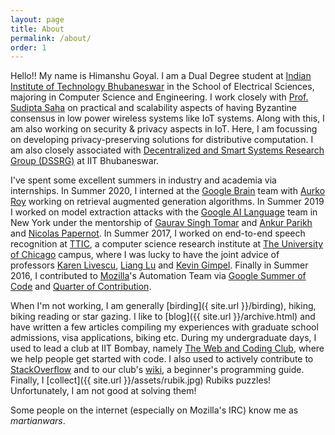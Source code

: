 ```yaml
---
layout: page
title: About
permalink: /about/
order: 1
---
```


Hello!! My name is Himanshu Goyal. I am a Dual Degree student at [Indian Institute of Technology Bhubaneswar](https://www.iitbbs.ac.in/) in the School of Electrical Sciences, majoring in Computer Science and Engineering. I work closely with [Prof. Sudipta Saha](https://www.iitbbs.ac.in/profile-print.php?furl=sudipta) on practical and scalability aspects of having Byzantine consensus in low power wireless systems like IoT systems. Along with this, I am also working on security & privacy aspects in IoT. Here, I am focussing on developing privacy-preserving solutions for distributive computation. I am also closely associated with [Decentralized and Smart Systems Research Group (DSSRG)](https://sites.google.com/iitbbs.ac.in/dssrg) at IIT Bhubaneswar.

<!-- I graduated with a Bachelors in Electrical Engineering at [IIT Bombay](http://iitb.ac.in) in 2018. I was a part of the [CSALT](https://www.cse.iitb.ac.in/~pjyothi/csalt/) group and was advised by [Prof. Preethi Jyothi](https://www.cse.iitb.ac.in/~pjyothi/), working on problems in language modeling and sentiment classification. -->

I've spent some excellent summers in industry and academia via internships. In Summer 2020, I interned at the [Google Brain](https://research.google/teams/brain) team with [Aurko Roy](https://sites.google.com/site/royaurko) working on retrieval augmented generation algorithms. In Summer 2019 I worked on model extraction attacks with the [Google AI Language](https://ai.google/research/teams/language/) team in New York under the mentorship of [Gaurav Singh Tomar](https://ai.google/research/people/GauravSinghTomar/) and [Ankur Parikh](https://ai.google/research/people/104995/) and [Nicolas Papernot](https://www.papernot.fr/).
In Summer 2017, I worked on end-to-end speech recognition at [TTIC](http://ttic.edu/), a computer science research institute at [The University of Chicago](https://www.uchicago.edu/) campus, where I was lucky to have the joint advice of professors [Karen Livescu](http://ttic.uchicago.edu/~klivescu), [Liang Lu](http://ttic.uchicago.edu/~llu/) and [Kevin Gimpel](http://ttic.uchicago.edu/~kgimpel/). Finally in Summer 2016, I contributed to [Mozilla](https://en.wikipedia.org/wiki/Mozilla)'s Automation Team via [Google Summer of Code](https://summerofcode.withgoogle.com/) and [Quarter of Contribution](https://wiki.mozilla.org/Auto-tools/New_Contributor/Quarter_of_Contribution).

When I'm not working, I am generally [birding]({ site.url }}/birding), hiking, biking reading or star gazing. I like to [blog]({{ site.url }}/archive.html) and have written a few articles compiling my experiences with graduate school admissions, visa applications, biking etc. During my undergraduate days, I used to lead a club at IIT Bombay, namely [The Web and Coding Club](https://www.facebook.com/wncc.iitb/), where we help people get started with code. I also used to actively contribute to [StackOverflow](http://stackoverflow.com/users/5080995/martianwars) and to our club's [wiki](http://wncc-iitb.org/wiki), a beginner's programming guide. Finally, I [collect]({{ site.url }}/assets/rubik.jpg) Rubiks puzzles! Unfortunately, I am not good at solving them!

Some people on the internet (especially on Mozilla's IRC) know me as *martianwars*.

